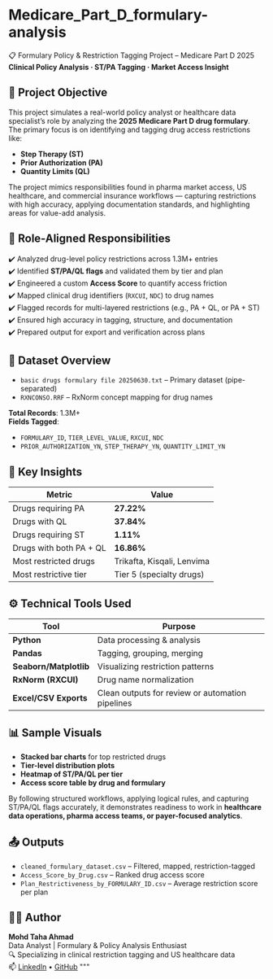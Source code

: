 # Medicare_Part_D_formulary-analysis
 📋 Formulary Policy & Restriction Tagging Project – Medicare Part D 2025  
**Clinical Policy Analysis · ST/PA Tagging · Market Access Insight**

## 📌 Project Objective

This project simulates a real-world policy analyst or healthcare data specialist’s role by analyzing the **2025 Medicare Part D drug formulary**. The primary focus is on identifying and tagging drug access restrictions like:

- **Step Therapy (ST)**
- **Prior Authorization (PA)**
- **Quantity Limits (QL)**

The project mimics responsibilities found in pharma market access, US healthcare, and commercial insurance workflows — capturing restrictions with high accuracy, applying documentation standards, and highlighting areas for value-add analysis.

## 🎯 Role-Aligned Responsibilities

✔️ Analyzed drug-level policy restrictions across 1.3M+ entries  
✔️ Identified **ST/PA/QL flags** and validated them by tier and plan  
✔️ Engineered a custom **Access Score** to quantify access friction  
✔️ Mapped clinical drug identifiers (`RXCUI`, `NDC`) to drug names  
✔️ Flagged records for multi-layered restrictions (e.g., PA + QL, or PA + ST)  
✔️ Ensured high accuracy in tagging, structure, and documentation  
✔️ Prepared output for export and verification across plans

## 📂 Dataset Overview

- `basic drugs formulary file 20250630.txt` – Primary dataset (pipe-separated)
- `RXNCONSO.RRF` – RxNorm concept mapping for drug names

**Total Records**: 1.3M+  
**Fields Tagged**:
- `FORMULARY_ID`, `TIER_LEVEL_VALUE`, `RXCUI`, `NDC`
- `PRIOR_AUTHORIZATION_YN`, `STEP_THERAPY_YN`, `QUANTITY_LIMIT_YN`

## 🧠 Key Insights

| Metric | Value |
|--------|-------|
| Drugs requiring PA | **27.22%** |
| Drugs with QL | **37.84%** |
| Drugs requiring ST | **1.11%** |
| Drugs with both PA + QL | **16.86%** |
| Most restricted drugs | Trikafta, Kisqali, Lenvima |
| Most restrictive tier | Tier 5 (specialty drugs) |

## ⚙️ Technical Tools Used

| Tool | Purpose |
|------|---------|
| **Python** | Data processing & analysis |
| **Pandas** | Tagging, grouping, merging |
| **Seaborn/Matplotlib** | Visualizing restriction patterns |
| **RxNorm (RXCUI)** | Drug name normalization |
| **Excel/CSV Exports** | Clean outputs for review or automation pipelines |

## 📊 Sample Visuals

- **Stacked bar charts** for top restricted drugs  
- **Tier-level distribution plots**  
- **Heatmap of ST/PA/QL per tier**  
- **Access score table by drug and formulary**


By following structured workflows, applying logical rules, and capturing ST/PA/QL flags accurately, it demonstrates readiness to work in **healthcare data operations, pharma access teams, or payer-focused analytics**.

## 📤 Outputs

- `cleaned_formulary_dataset.csv` – Filtered, mapped, restriction-tagged
- `Access_Score_by_Drug.csv` – Ranked drug access score
- `Plan_Restrictiveness_by_FORMULARY_ID.csv` – Average restriction score per plan

## 👨‍💼 Author

**Mohd Taha Ahmad**  
Data Analyst | Formulary & Policy Analysis Enthusiast  
🔍 Specializing in clinical restriction tagging and US healthcare data  
📫 [LinkedIn](https://www.linkedin.com/) • [GitHub](https://github.com/)
"""

